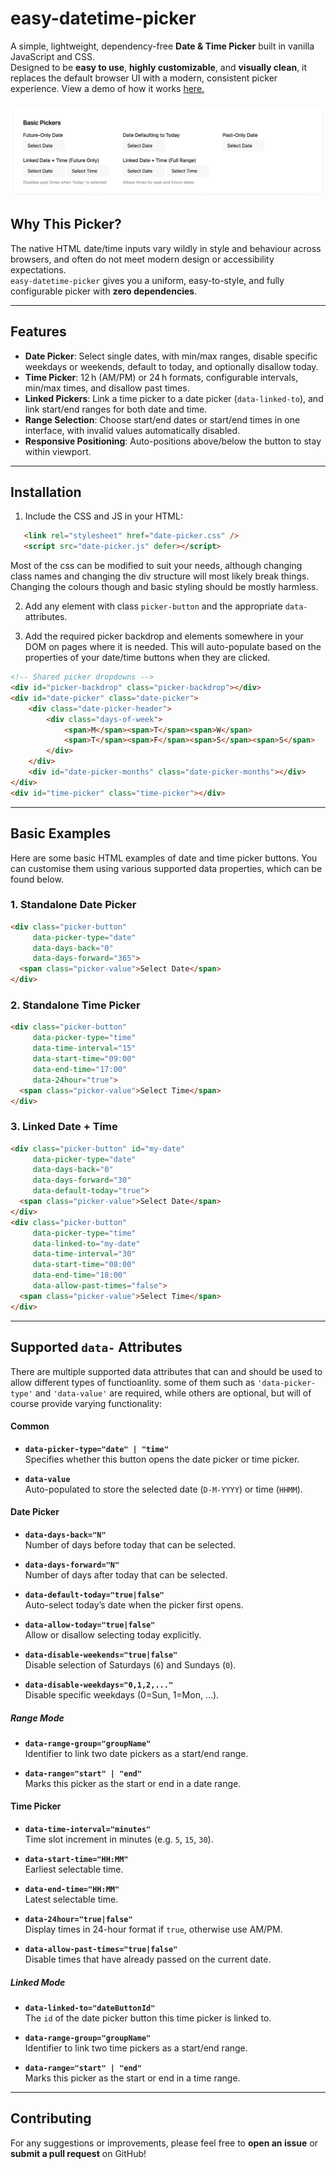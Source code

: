 # easy-datetime-picker

A simple, lightweight, dependency-free **Date & Time Picker** built in vanilla JavaScript and CSS.  
Designed to be **easy to use**, **highly customizable**, and **visually clean**, it replaces the default browser UI with a modern, consistent picker experience. View a demo of how it works <a href="https://thhamiltonsmith.github.io/easy-datetime-picker/demo/">here.</a>

<img src="/demo/Demo.png" alt="Demo of the Date Picker>">

## Why This Picker?

The native HTML date/time inputs vary wildly in style and behaviour across browsers, and often do not meet modern design or accessibility expectations.  
`easy-datetime-picker` gives you a uniform, easy-to-style, and fully configurable picker with **zero dependencies**.

---

## Features

- **Date Picker**: Select single dates, with min/max ranges, disable specific weekdays or weekends, default to today, and optionally disallow today.
- **Time Picker**: 12 h (AM/PM) or 24 h formats, configurable intervals, min/max times, and disallow past times.
- **Linked Pickers**: Link a time picker to a date picker (`data-linked-to`), and link start/end ranges for both date and time.
- **Range Selection**: Choose start/end dates or start/end times in one interface, with invalid values automatically disabled.
- **Responsive Positioning**: Auto-positions above/below the button to stay within viewport.

---

## Installation

1. Include the CSS and JS in your HTML:

```html
   <link rel="stylesheet" href="date-picker.css" />
   <script src="date-picker.js" defer></script>
```

Most of the css can be modified to suit your needs, although changing class names and changing the div structure will most likely break things. Changing the colours though and basic styling should be mostly harmless.

2. Add any element with class `picker-button` and the appropriate `data-` attributes.

3. Add the required picker backdrop and elements somewhere in your DOM on pages where it is needed. This will auto-populate based on the properties of your date/time buttons when they are clicked.

```html
<!-- Shared picker dropdowns -->
<div id="picker-backdrop" class="picker-backdrop"></div>
<div id="date-picker" class="date-picker">
    <div class="date-picker-header">
        <div class="days-of-week">
            <span>M</span><span>T</span><span>W</span>
            <span>T</span><span>F</span><span>S</span><span>S</span>
        </div>
    </div>
    <div id="date-picker-months" class="date-picker-months"></div>
</div>
<div id="time-picker" class="time-picker"></div>
```
---

## Basic Examples

Here are some basic HTML examples of date and time picker buttons. You can customise them using various supported data properties, which can be found below.

### 1. Standalone Date Picker

```html
<div class="picker-button"
     data-picker-type="date"
     data-days-back="0"
     data-days-forward="365">
  <span class="picker-value">Select Date</span>
</div>
```

### 2. Standalone Time Picker

```html
<div class="picker-button"
     data-picker-type="time"
     data-time-interval="15"
     data-start-time="09:00"
     data-end-time="17:00"
     data-24hour="true">
  <span class="picker-value">Select Time</span>
</div>
```

### 3. Linked Date + Time

```html
<div class="picker-button" id="my-date"
     data-picker-type="date"
     data-days-back="0"
     data-days-forward="30"
     data-default-today="true">
  <span class="picker-value">Select Date</span>
</div>
<div class="picker-button"
     data-picker-type="time"
     data-linked-to="my-date"
     data-time-interval="30"
     data-start-time="08:00"
     data-end-time="18:00"
     data-allow-past-times="false">
  <span class="picker-value">Select Time</span>
</div>
```

---

## Supported `data-` Attributes

There are multiple supported data attributes that can and should be used to allow different types of functioanlity. some of them such as `'data-picker-type'` and `'data-value'` are required, while others are optional, but will of course provide varying functionality:

#### Common
- **`data-picker-type="date" | "time"`**  
  Specifies whether this button opens the date picker or time picker.

- **`data-value`**  
  Auto-populated to store the selected date (`D-M-YYYY`) or time (`HHMM`).

#### Date Picker
- **`data-days-back="N"`**  
  Number of days before today that can be selected.

- **`data-days-forward="N"`**  
  Number of days after today that can be selected.

- **`data-default-today="true|false"`**  
  Auto-select today’s date when the picker first opens.

- **`data-allow-today="true|false"`**  
  Allow or disallow selecting today explicitly.

- **`data-disable-weekends="true|false"`**  
  Disable selection of Saturdays (`6`) and Sundays (`0`).

- **`data-disable-weekdays="0,1,2,..."`**  
  Disable specific weekdays (0=Sun, 1=Mon, …).

##### Range Mode
- **`data-range-group="groupName"`**  
  Identifier to link two date pickers as a start/end range.

- **`data-range="start" | "end"`**  
  Marks this picker as the start or end in a date range.

#### Time Picker
- **`data-time-interval="minutes"`**  
  Time slot increment in minutes (e.g. `5`, `15`, `30`).

- **`data-start-time="HH:MM"`**  
  Earliest selectable time.

- **`data-end-time="HH:MM"`**  
  Latest selectable time.

- **`data-24hour="true|false"`**  
  Display times in 24-hour format if `true`, otherwise use AM/PM.

- **`data-allow-past-times="true|false"`**  
  Disable times that have already passed on the current date.

##### Linked Mode
- **`data-linked-to="dateButtonId"`**  
  The `id` of the date picker button this time picker is linked to.

- **`data-range-group="groupName"`**  
  Identifier to link two time pickers as a start/end range.

- **`data-range="start" | "end"`**  
  Marks this picker as the start or end in a time range.


---

## Contributing

For any suggestions or improvements, please feel free to **open an issue** or **submit a pull request** on GitHub!
